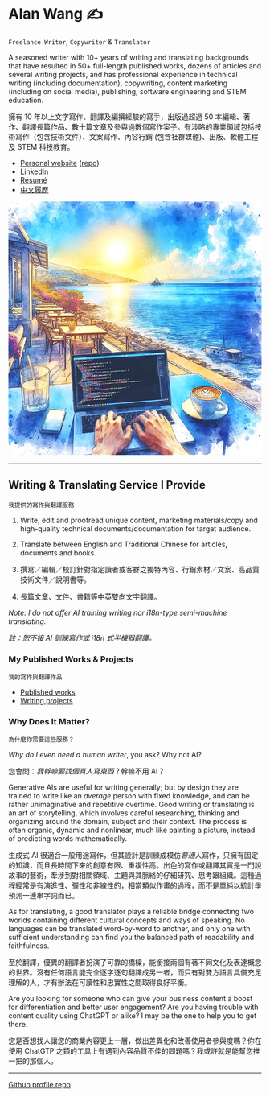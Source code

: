 # Alan Wang ✍️

`Freelance Writer`, `Copywriter` & `Translator`

A seasoned writer with 10+ years of writing and translating backgrounds that have resulted in 50+ full-length published works, dozens of articles and several writing projects, and has professional experience in technical writing (including documentation), copywriting, content marketing (including on social media), publishing, software engineering and STEM education.

擁有 10 年以上文字寫作、翻譯及編撰經驗的寫手，出版過超過 50 本編輯、著作、翻譯長篇作品、數十篇文章及參與過數個寫作案子。有涉略的專業領域包括技術寫作（包含技術文件）、文案寫作、內容行銷 (包含社群媒體)、出版、軟體工程及 STEM 科技教育。

- [Personal website](https://alankrantas.github.io/) ([repo](https://github.com/alankrantas/alankrantas.github.io))
- [LinkedIn](https://www.linkedin.com/in/alankrantas/)
- [Résumé](https://www.cake.me/krantas)
- [中文履歷](https://www.cake.me/me/krantas)

![profile](profile.jpg)

---

## Writing & Translating Service I Provide

`我提供的寫作與翻譯服務`

1. Write, edit and proofread unique content, marketing materials/copy and high-quality technical documents/documentation for target audience.
2. Translate between English and Traditional Chinese for articles, documents and books.

1. 撰寫／編輯／校訂針對指定讀者或客群之獨特內容、行銷素材／文案、高品質技術文件／說明書等。
2. 長篇文章、文件、書籍等中英雙向文字翻譯。

_Note: I do not offer AI training writing nor i18n-type semi-machine translating._

_註：恕不接 AI 訓練寫作或 i18n 式半機器翻譯。_

### My Published Works & Projects

`我的寫作與翻譯作品`

- [Published works](https://github.com/alankrantas/alankrantas/blob/main/works/published.md)
- [Writing projects](https://github.com/alankrantas/alankrantas/blob/main/works/projects.md)

### Why Does It Matter?

`為什麼你需要這些服務？`

_Why do I even need a human writer_, you ask? Why not AI?

您會問：_我幹嘛要找個真人寫東西_？幹嘛不用 AI？

Generative AIs are useful for writing generally; but by design they are trained to write like an _average_ person with fixed knowledge, and can be rather unimaginative and repetitive overtime. Good writing or translating is an art of storytelling, which involves careful researching, thinking and organizing around the domain, subject and their context. The process is often organic, dynamic and nonlinear, much like painting a picture, instead of predicting words mathematically.

生成式 AI 很適合一般用途寫作，但其設計是訓練成模仿*普通*人寫作，只擁有固定的知識，而且長時間下來的創意有限、重複性高。出色的寫作或翻譯其實是一門說故事的藝術，牽涉到對相關領域、主題與其脈絡的仔細研究、思考跟組織。這種過程經常是有演進性、彈性和非線性的，相當類似作畫的過程，而不是單純以統計學預測一連串字詞而已。

As for translating, a good translator plays a reliable bridge connecting two worlds containing different cultural concepts and ways of speaking. No languages can be translated word-by-word to another, and only one with sufficient understanding can find you the balanced path of readability and faithfulness.

至於翻譯，優異的翻譯者扮演了可靠的橋樑，能銜接兩個有著不同文化及表達概念的世界。沒有任何語言能完全逐字逐句翻譯成另一者，而只有對雙方語言具備充足理解的人，才有辦法在可讀性和忠實性之間取得良好平衡。

Are you looking for someone who can give your business content a boost for differentiation and better user engagement? Are you having trouble with content quality using ChatGPT or alike? I may be the one to help you to get there.

您是否想找人讓您的商業內容更上一層，做出差異化和改善使用者參與度嗎？你在使用 ChatGTP 之類的工具上有遇到內容品質不佳的問題嗎？我或許就是能幫您推一把的那個人。

---

[Github profile repo](https://github.com/alankrantas/alankrantas)
